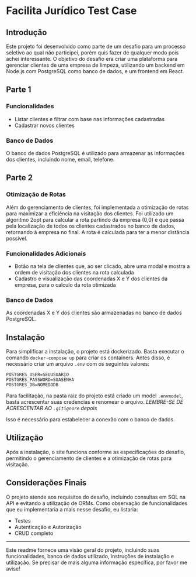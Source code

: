 # Facilita Jurídico Test Case

## Introdução
Este projeto foi desenvolvido como parte de um desafio para um processo seletivo ao qual não participei, porém quis fazer de qualquer modo pois achei interessante. O objetivo do desafio era criar uma plataforma para gerenciar clientes de uma empresa de limpeza, utilizando um backend em Node.js com PostgreSQL como banco de dados, e um frontend em React.

## Parte 1
### Funcionalidades
- Listar clientes e filtrar com base nas informações cadastradas
- Cadastrar novos clientes

### Banco de Dados
O banco de dados PostgreSQL é utilizado para armazenar as informações dos clientes, incluindo nome, email, telefone.

## Parte 2
### Otimização de Rotas
Além do gerenciamento de clientes, foi implementada a otimização de rotas para maximizar a eficiência na visitação dos clientes. Foi utilizado um algoritmo 2opt para calcular a rota partindo da empresa (0,0) e que passa pela localização de todos os clientes cadastrados no banco de dados, retornando à empresa no final. A rota é calculada para ter a menor distância possível.

### Funcionalidades Adicionais
- Botão na tela de clientes que, ao ser clicado, abre uma modal e mostra a ordem de visitação dos clientes na rota calculada
- Cadastro e visualização das coordenadas X e Y dos clientes da empresa, para o calculo da rota otimizada

### Banco de Dados
As coordenadas X e Y dos clientes são armazenadas no banco de dados PostgreSQL.

## Instalação
Para simplificar a instalação, o projeto está dockerizado. Basta executar o comando `docker-compose up` para criar os containers. Antes disso, é necessário criar um arquivo `.env` com os seguintes valores:

```.env
POSTGRES_USER=SEUUSUARIO
POSTGRES_PASSWORD=SUASENHA
POSTGRES_DB=NOMEDODB
```

Para facilitação, na pasta raiz do projeto está criado um model `.envmodel`, basta acrescentar suas credencias e renomear o arquivo. *LEMBRE-SE DE ACRESCENTAR AO `.gitignore` depois*

Isso é necessário para estabelecer a conexão com o banco de dados.

## Utilização
Após a instalação, o site funciona conforme as especificações do desafio, permitindo o gerenciamento de clientes e a otimização de rotas para visitação.

## Considerações Finais
O projeto atende aos requisitos do desafio, incluindo consultas em SQL na API e evitando a utilização de ORMs.
Como observação de funcionalidades que eu implementaria a mais nesse desafio, eu listaria:

- Testes
- Autenticação e Autorização
- CRUD completo

---

Este readme fornece uma visão geral do projeto, incluindo suas funcionalidades, banco de dados utilizado, instruções de instalação e utilização. Se precisar de mais alguma informação específica, por favor me avise!